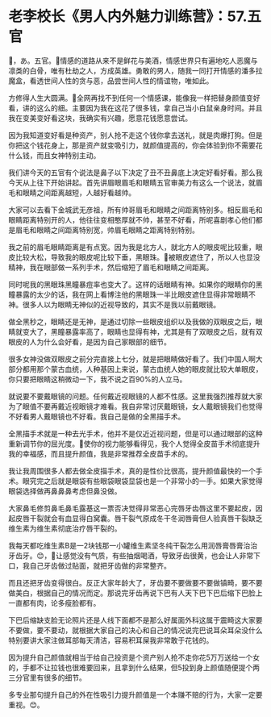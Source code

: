 # 老李校长《男人内外魅力训练营》：57.五官

🎼，あ。五官。🎼情感的道路从来不是鲜花与美酒，情感世界只有遍地吃人恶魔与凛类的白骨，唯有杜劫之人，方成英雄。勇敢的男人，随我一同打开情感的潘多拉魔盒，看透世间人性的贪与恶，品尝世间人性的情谊物，唯如此。

方修得人生大圆满。🎼全网再找不到任何一个情感课，能像我一样把替身颜值变好看，讲的这么的细。主要因为我在这花了很多钱，拿自己当小白鼠亲身时间。并且我在变美变好看这块，我确实有兴趣，愿意花钱愿意尝试。

因为我知道变好看是种资产，别人抢不走这个钱你拿去送礼，就是肉爆打狗。但是你把这个钱花身上，那是资产就变吸引力，就颜值提高的，你会体验到你不需要花什么钱，而且女神特别主动。

我们讲今天的五官有个说法是鼻子以下决定了丑不丑鼻底上决定好看好看。那么我今天从上往下开始讲起。首先讲眉眼眉毛和眼睛五官审美力有这么一个说法，就眉毛和眼睛之间距离越短，人越好看越帅。

大家可以去看下金城武无彦祖，所有帅哥眉毛和眼睛之间距离特别多。相反眉毛和眼睛距离特别开的人，他往往变相憨厚就不帅，甚至不好看，所呢喜剧孝心他们都是眉毛和眼睛之间距离特别宽，帅眉毛眼睛之距离特别特别。

我之前的眉毛眼睛距离是有点宽。因为我是北方人，就北方人的眼皮呢比较重，眼皮比较大松，导致我的眼皮呢比较下垂，黑眼珠。🎼被眼皮遮住了，所以人也显没精神，我在眼部做一系列手术，然后缩短了眉毛和眼睛之间距离。

同时呢我的黑眼珠黑瞳暴痘率也变大了。这样的话眼睛有神。如果你的眼睛你的黑瞳暴露的太少的话，我在网上看博注他的黑眼珠一半比眼皮遮住显得非常眼睛不神。很多人以为眼睛无神似的近视导致的，其实不是我以前戴眼镜。

做全黑秒之，眼睛还是无神，是通过切除一些眼皮组织以及我做的双眼皮之后，眼睛就变大了，黑瞳暴露率高了，眼睛也显得有神，尤其是有了双眼皮之后，就有双眼皮的人为什么会好看，是因为自己家眼部的细节。

很多女神没做双眼皮之前分完直接上七分，就是把眼睛做好看了。我们中国人啊大部分都用那个蒙古血统，人种基因上来说，蒙古血统人她的眼皮就比较大单眼皮，你只要把眼睛这稍微动一下，我不说之百90%的人立马。

就说要不要戴眼镜的问题。任何戴近视眼镜的人都不性感。这里我强烈推荐就大家为了眼值不要再戴近视眼镜才难看。我自非常讨厌戴眼镜，女人戴眼镜我们也觉得不好看男人戴眼镜也不好看。我自己是做的全黑描手术。

全黑描手术就是一种去光手术，他并不是仅近近视问题，但是可以通过眼部的这种重新调节你的屈光度。🎼使你的视力能够看得见，我个人觉得全皮苗手术彻底提升我的幸福感，而且提升颜值，我是非常推荐全皮苗手术的。

我让我周围很多人都去做全皮描手术，真的是性价比很高，提升颜值最快的一个手术。眼究完之后就是眼袋有些眼袋眼袋显袋也是一个非常小的一手。如果大家觉得眼袋选择做再鼻鼻鼻考虑但鼻没做。

大家鼻毛修剪鼻毛鼻毛露基这一票否决觉得非常恶心完唇牙齿唇这里不要起皮，因起皮唇干裂就会有血显得白窝囊。唇干裂气原成冬干冬润唇膏但人验真唇干裂缺乏维生素为维生素彻底治疗唇干裂的。

我每天都吃维生素B是一2块钱那一小罐维生素坚冬纯干裂怎么用润唇膏唇膏治治牙齿牙。😊，🎼让感觉没有气质，有些抽烟喝酒，导致牙齿很黄，也会让人非常下口，我自己牙齿做过贴面，就把牙齿做的非常整齐。

而且还把牙齿变得很白。反正大家年龄大了，牙齿要不要做要不要做镇畸，要不要做美白，根据自己的情况而定。那说完牙齿再说下巴有人天下巴下巴后缩下巴脸上一直都有肉，论多瘦脸都有。

下巴后缩缺支脸无论照片还是人线下面都不是那么好属面外科这属于震畸这大家要不要做，要不要动，就根据大家自己的决心和自己的情况说完巴说耳朵耳朵没什么特别要讲大家注做耳部每天清洁，容易积耳屎我非常敢于花钱的。

因为提升自己颜值就相当于给自己投资是个资产别人抢不走你花5万万送给一个女的，手都不让拉钱也很难要回来，且拿到什么结果，但5投到身上颜值随便提个两三分官里有很多的细节。

多专业那句提升自己的外在性吸引力提升颜值是一个本赚不赔的行为，大家一定要重视。😊。